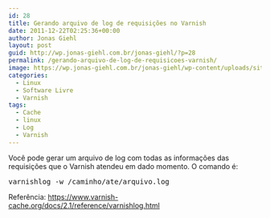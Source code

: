 ```yaml
---
id: 28
title: Gerando arquivo de log de requisições no Varnish
date: 2011-12-22T02:25:36+00:00
author: Jonas Giehl
layout: post
guid: http://wp.jonas-giehl.com.br/jonas-giehl/?p=28
permalink: /gerando-arquivo-de-log-de-requisicoes-varnish/
image: https://wp.jonas-giehl.com.br/jonas-giehl/wp-content/uploads/sites/3/2011/12/varnish.png
categories:
  - Linux
  - Software Livre
  - Varnish
tags:
  - Cache
  - linux
  - Log
  - Varnish
---
```

Você pode gerar um arquivo de log com todas as informações das requisições que o Varnish atendeu em dado momento. O comando é:

<pre>varnishlog -w /caminho/ate/arquivo.log</pre>

Referência: <https://www.varnish-cache.org/docs/2.1/reference/varnishlog.html>